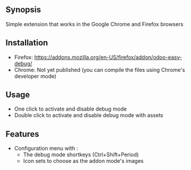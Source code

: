## Synopsis

Simple extension that works in the Google Chrome and Firefox browsers

## Installation
- Firefox: https://addons.mozilla.org/en-US/firefox/addon/odoo-easy-debug/
- Chrome: Not yet published (you can compile the files using Chrome's developer mode)

## Usage

- One click to activate and disable debug mode
- Double click to activate and disable debug mode with assets

## Features

- Configuration menu with :
    - The debug mode shortkeys (Ctrl+Shift+Period)
    - Icon sets to choose as the addon mode's images
